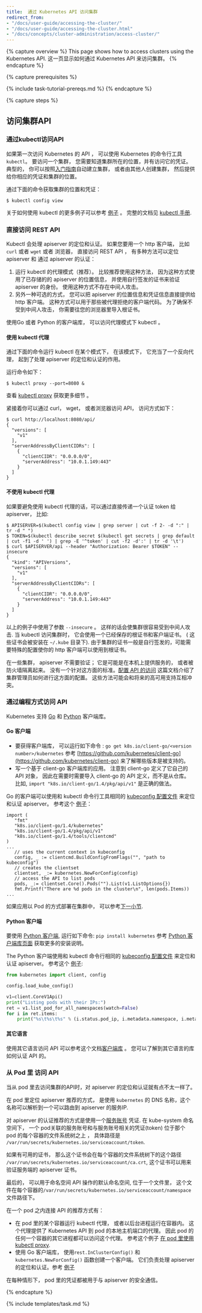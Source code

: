 ```yaml
---
title:  通过 Kubernetes API 访问集群
redirect_from:
- "/docs/user-guide/accessing-the-cluster/"
- "/docs/user-guide/accessing-the-cluster.html"
- "/docs/concepts/cluster-administration/access-cluster/"
---
```


{% capture overview %}
This page shows how to access clusters using the Kubernetes API.
这一页显示如何通过 Kubernetes API 来访问集群。 
{% endcapture %}

{% capture prerequisites %}

{% include task-tutorial-prereqs.md %}
{% endcapture %}

{% capture steps %}



## 访问集群API
###  通过kubectl访问API
如果第一次访问 Kubernetes 的 API ， 可以使用 Kubernetes 的命令行工具  `kubectl`。
要访问一个集群， 您需要知道集群所在的位置，并有访问它的凭证。 典型的， 你可以按照[入门指南](/docs/getting-started-guides/)自动建立集群， 或者由其他人创建集群， 然后提供给你相应的凭证和集群的位置。

通过下面的命令获取集群的位置和凭证：

```shell
$ kubectl config view
```

关于如何使用 kubectl 的更多例子可以参考 [例子](https://github.com/kubernetes/kubernetes/tree/{{page.githubbranch}}/examples/) 。 完整的文档见 [kubectl 手册](/docs/user-guide/kubectl/index).




### 直接访问 REST API
Kubectl  会处理 apiserver 的定位和认证。 如果您要用一个 http 客户端， 比如 `curl` 或者 `wget`  或者 浏览器，  直接访问 REST API ， 有多种方法可以定位 apiserver 和 通过 apiserver 的认证：

1. 运行 kubectl 的代理模式（推荐）。 比较推荐使用这种方法， 因为这种方式使用了已存储的的 apiserver 的位置信息， 并使用自行签发的证书来验证 apiserver 的身份。 使用这种方式不存在中间人攻击。
2. 另外一种可选的方式，  您可以把 apiserver 的位置信息和凭证信息直接提供给http 客户端。 这种方式可以用于那些被代理拒绝的客户端代码。 为了确保不受到中间人攻击， 你需要往您的浏览器里导入根证书。 

使用Go 或者 Python 的客户端库， 可以访问代理模式下 kubectl 。 


#### 使用 kubectl 代理

通过下面的命令运行 kubectl 在某个模式下， 在该模式下， 它充当了一个反向代理， 起到了处理 apiserver 的定位和认证的作用。

运行命令如下：

```shell
$ kubectl proxy --port=8080 &
```

查看 [kubectl proxy](/docs/user-guide/kubectl/v1.6/#proxy) 获取更多细节 。

紧接着你可以通过 curl， wget， 或者浏览器访问 API， 访问方式如下：

```shell
$ curl http://localhost:8080/api/
{
  "versions": [
    "v1"
  ],
  "serverAddressByClientCIDRs": [
    {
      "clientCIDR": "0.0.0.0/0",
      "serverAddress": "10.0.1.149:443"
    }
  ]
}
```




#### 不使用 kubectl 代理

如果要避免使用 kubectl 代理的话，可以通过直接传递一个认证 token 给 apiserver， 比如: 

``` shell
$ APISERVER=$(kubectl config view | grep server | cut -f 2- -d ":" | tr -d " ")
$ TOKEN=$(kubectl describe secret $(kubectl get secrets | grep default | cut -f1 -d ' ') | grep -E '^token' | cut -f2 -d':' | tr -d '\t')
$ curl $APISERVER/api --header "Authorization: Bearer $TOKEN" --insecure
{
  "kind": "APIVersions",
  "versions": [
    "v1"
  ],
  "serverAddressByClientCIDRs": [
    {
      "clientCIDR": "0.0.0.0/0",
      "serverAddress": "10.0.1.149:443"
    }
  ]
}
```

以上的例子中使用了参数 `--insecure` 。 这样的话会使集群很容易受到中间人攻击.  当 kubectl 访问集群时， 它会使用一个已经保存的根证书和客户端证书。 ( 这些证书会被安装在 `~/.kube` 目录下).  由于集群的证书一般是自行签发的，可能需要特殊的配置使你的 http 客户端可以使用到根证书。 

在一些集群，  apiserver  不需要验证； 它是可能是在本机上提供服务的， 或者被防火墙隔离起来。 没有一个针对这方面的标准。[配置 API 的访问](/docs/admin/accessing-the-api) 这篇文档介绍了集群管理员如何进行这方面的配置。 
这些方法可能会和将来的高可用支持互相冲突。  



### 通过编程方式访问 API
Kubernetes 支持 [Go](#go-client) 和  [Python](#python-client)  客户端库。

#### Go 客户端

* 要获得客户端库， 可以运行如下命令 : `go get k8s.io/client-go/<version number>/kubernetes` 参考 [https://github.com/kubernetes/client-go](https://github.com/kubernetes/client-go) 来了解哪些版本是被支持的。 
* 写一个基于 client-go 客户端库的应用。 注意到 client-go 定义了它自己的 API 对象， 因此在需要时需要导入 client-go 的 API 定义，而不是从仓库。 比如, `import "k8s.io/client-go/1.4/pkg/api/v1"` 是正确的做法。 

Go 的客户端可以使用和 kubectl 命令行工具相同的 [kubeconfig 配置文件](/docs/concepts/cluster-administration/authenticate-across-clusters-kubeconfig/) 来定位和认证 apiserver。 参考这个 [例子](https://git.k8s.io/client-go/examples/out-of-cluster/main.go)：

```golang
import (
   "fmt"
   "k8s.io/client-go/1.4/kubernetes"
   "k8s.io/client-go/1.4/pkg/api/v1"
   "k8s.io/client-go/1.4/tools/clientcmd"
)
...
   // uses the current context in kubeconfig
   config, _ := clientcmd.BuildConfigFromFlags("", "path to kubeconfig")
   // creates the clientset
   clientset, _:= kubernetes.NewForConfig(config)
   // access the API to list pods
   pods, _:= clientset.Core().Pods("").List(v1.ListOptions{})
   fmt.Printf("There are %d pods in the cluster\n", len(pods.Items))
...
```

如果应用以 Pod 的方式部署在集群中， 可以参考[下一小节](#accessing-the-api-from-a-pod).



#### Python 客户端

要使用  [Python 客户端](https://github.com/kubernetes-incubator/client-python), 运行如下命令: `pip install kubernetes` 参考 [Python 客户端库页面](https://github.com/kubernetes-incubator/client-python) 获取更多的安装说明。 

The Python 客户端使用和 kubectl 命令行相同的 [kubeconfig 配置文件](/docs/user-guide/kubeconfig-file)
来定位和认证 apiserver。 参考这个 [例子](https://github.com/kubernetes-incubator/client-python/tree/master/examples/example1.py):

```python
from kubernetes import client, config

config.load_kube_config()

v1=client.CoreV1Api()
print("Listing pods with their IPs:")
ret = v1.list_pod_for_all_namespaces(watch=False)
for i in ret.items:
    print("%s\t%s\t%s" % (i.status.pod_ip, i.metadata.namespace, i.metadata.name))
```

#### 其它语言

 使用其它语言访问 API 可以参考这个文档[客户端库](https://git.k8s.io/community/contributors/devel/client-libraries.md) 。 您可以了解到其它语言的库如何认证 API 的。




### 从 Pod 里 访问 API

当从 pod 里去访问集群的API时，对 apiserver 的定位和认证就有点不太一样了。

在 pod 里定位 apiserver 推荐的方式， 是使用 `kubernetes` 的 DNS 名称，这个名称可以解析到一个可以路由到 apiserver 的服务IP. 

对 apiserver 的认证推荐的方式是使用一个[服务账号](/docs/user-guide/service-accounts) 凭证.  在 kube-system 命名空间下，  一个 pod关联的服务账号和与服务账号相关的凭证(token) 位于那个 pod 的每个容器的文件系统树之上 ， 具体路径是 `/var/run/secrets/kubernetes.io/serviceaccount/token`.

如果有可用的证书， 那么这个证书会在每个容器的文件系统树下的这个路径 `/var/run/secrets/kubernetes.io/serviceaccount/ca.crt`,  这个证书可以用来验证服务端的 apiserver 证书。 

最后的， 可以用于命名空间 API 操作的默认命名空间, 位于一个文件里， 这个文件在每个容器的`/var/run/secrets/kubernetes.io/serviceaccount/namespace` 文件路径下。 

在一个 pod 之内连接 API 的推荐方式有：

  - 在 pod 里的某个容器运行 kubectl 代理， 或者以后台进程运行在容器内。 这个代理提供了 Kubernetes API 到 pod 的本地主机端口的代理。 因此 pod 的任何一个容器的其它进程都可以访问这个代理。 参考这个例子 [在 pod 里使用 kubectl proxy](https://github.com/kubernetes/kubernetes/tree/{{page.githubbranch}}/examples/kubectl-container/).
  - 使用 Go 客户端库， 使用`rest.InClusterConfig()` 和  `kubernetes.NewForConfig()` 函数创建一个客户端。 它们负责处理 apiserver 的定位和认证。参考 [例子](https://git.k8s.io/client-go/examples/in-cluster/main.go)

在每种情形下， pod 里的凭证都被用于与 apiserver 的安全通信。

{% endcapture %}

{% include templates/task.md %}
